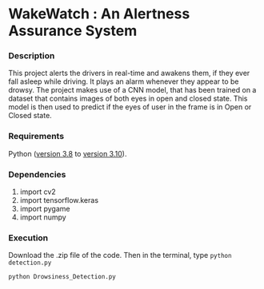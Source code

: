 # WakeWatch : An Alertness Assurance System
### Description
This project alerts the drivers in real-time and awakens them, if they ever fall asleep while driving. It plays an alarm whenever they appear to be drowsy. 
The project makes use of a CNN model, that has been trained on a dataset that contains images of both eyes in open and closed state.
This model is then used to predict if the eyes of user in the frame is in Open or Closed state.

### Requirements
Python ([version 3.8](https://www.python.org/download/releases/3.10/) to [version 3.10](https://www.python.org/download/releases/3.10/)).


### Dependencies

1) import cv2
2) import tensorflow.keras
3) import pygame
4) import numpy


### Execution
Download the .zip file of the code. Then in the terminal, type `python detection.py`
```
python Drowsiness_Detection.py
```
